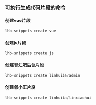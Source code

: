 ### 可执行生成代码片段的命令

#### 创建vue片段
```js
lhb-snippets create vue
```
#### 创建js片段

```js
lhb-snippets create js
```
#### 创建邻汇吧后台片段

```js
lhb-snippets create linhuiba/admin
```
#### 创建邻小汇片段

```js
lhb-snippets create linhuiba/linxiaohui
```
